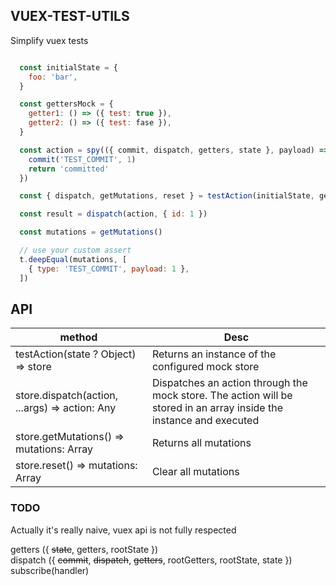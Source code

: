 ## VUEX-TEST-UTILS

Simplify vuex tests


```javascript

  const initialState = { 
    foo: 'bar',
  }

  const gettersMock = {
    getter1: () => ({ test: true }),
    getter2: () => ({ test: fase }),
  }

  const action = spy(({ commit, dispatch, getters, state }, payload) => {
    commit('TEST_COMMIT', 1)
    return 'committed'
  })

  const { dispatch, getMutations, reset } = testAction(initialState, gettersMock)

  const result = dispatch(action, { id: 1 })

  const mutations = getMutations()

  // use your custom assert 
  t.deepEqual(mutations, [
    { type: 'TEST_COMMIT', payload: 1 },
  ])
```

## API

| method                                         |  Desc      
| -----------------------------------------------|--------------------------------------------------------------------------------------------------------------------|
| testAction(state ? Object) => store            | Returns an instance of the configured mock store                                                                   |
| store.dispatch(action, ...args) => action: Any | Dispatches an action through the mock store. The action will be stored in an array inside the instance and executed|
| store.getMutations() => mutations: Array       | Returns all mutations                                                                                              | 
| store.reset() => mutations: Array              | Clear all mutations                                                                                                |

### TODO

Actually it's really naive, vuex api is not fully respected

getters ({ ~~state~~, getters, rootState })  
dispatch ({ ~~commit~~, ~~dispatch~~, ~~getters~~, rootGetters, rootState, state })  
subscribe(handler)
